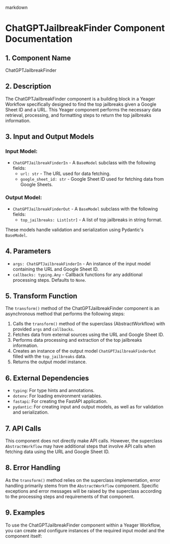 markdown
# ChatGPTJailbreakFinder Component Documentation

## 1. Component Name

ChatGPTJailbreakFinder

## 2. Description

The ChatGPTJailbreakFinder component is a building block in a Yeager Workflow specifically designed to find the top jailbreaks given a Google Sheet ID and a URL. This Yeager component performs the necessary data retrieval, processing, and formatting steps to return the top jailbreaks information.

## 3. Input and Output Models

### Input Model:

* `ChatGPTJailbreakFinderIn` - A `BaseModel` subclass with the following fields:
    * `url: str` - The URL used for data fetching.
    * `google_sheet_id: str` - Google Sheet ID used for fetching data from Google Sheets.

### Output Model:

* `ChatGPTJailbreakFinderOut` - A `BaseModel` subclass with the following fields:
    * `top_jailbreaks: List[str]` - A list of top jailbreaks in string format.

These models handle validation and serialization using Pydantic's `BaseModel`.

## 4. Parameters

* `args: ChatGPTJailbreakFinderIn` - An instance of the input model containing the URL and Google Sheet ID.
* `callbacks: typing.Any` - Callback functions for any additional processing steps. Defaults to `None`.

## 5. Transform Function

The `transform()` method of the ChatGPTJailbreakFinder component is an asynchronous method that performs the following steps:

1. Calls the `transform()` method of the superclass (AbstractWorkflow) with provided `args` and `callbacks`.
2. Fetches data from external sources using the URL and Google Sheet ID.
3. Performs data processing and extraction of the top jailbreaks information.
4. Creates an instance of the output model `ChatGPTJailbreakFinderOut` filled with the `top_jailbreaks` data.
5. Returns the output model instance.

## 6. External Dependencies

* `typing`: For type hints and annotations.
* `dotenv`: For loading environment variables.
* `fastapi`: For creating the FastAPI application.
* `pydantic`: For creating input and output models, as well as for validation and serialization.

## 7. API Calls

This component does not directly make API calls. However, the superclass `AbstractWorkflow` may have additional steps that involve API calls when fetching data using the URL and Google Sheet ID.

## 8. Error Handling

As the `transform()` method relies on the superclass implementation, error handling primarily stems from the `AbstractWorkflow` component. Specific exceptions and error messages will be raised by the superclass according to the processing steps and requirements of that component.

## 9. Examples

To use the ChatGPTJailbreakFinder component within a Yeager Workflow, you can create and configure instances of the required input model and the component itself:

